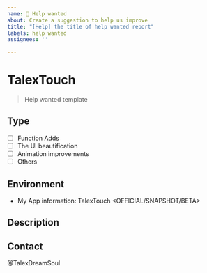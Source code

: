 ```yaml
---
name: 🥺 Help wanted
about: Create a suggestion to help us improve
title: "[Help] the title of help wanted report"
labels: help wanted
assignees: ''

---
```


# TalexTouch

> Help wanted template

## Type

<!-- Select which type best matches your bug -->

- [ ] Function Adds
- [ ] The UI beautification
- [ ] Animation improvements
- [ ] Others

## Environment

<!-- Please provide your information! -->

- My App information: TalexTouch <version> <OFFICIAL/SNAPSHOT/BETA>

## Description

<!-- Please insert your description here and provide especially info about the "what" this issue is about -->

## Contact

<!-- We use this just to ensure our engineers could receive it, and assist you to find more developers to see this as soon as possible! -->

@TalexDreamSoul

<!-- However, we only have one developer so far! -->